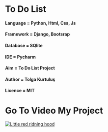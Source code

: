 # To Do List

#### Language = Python, Html, Css, Js

#### Framework = Django, Bootsrap 

#### Database = SQlite 

#### IDE = Pycharm

#### Aim = To Do List Project  

#### Author = Tolga Kurtuluş

#### Licence = MIT

# Go To Video My Project 

[![Little red ridning hood](https://m.media-amazon.com/images/I/41Rd28f0iSL._SL500_.jpg)](https://1.bp.blogspot.com/-l1SCGxvUkLo/XeQ9grm-r_I/AAAAAAAAAf8/buvs4iqz_XY_Z_rB8zeiF33nBPp4APvCwCLcBGAsYHQ/s1600/tolgatodolist.gif "Little red riding hood - Click to Watch!")







